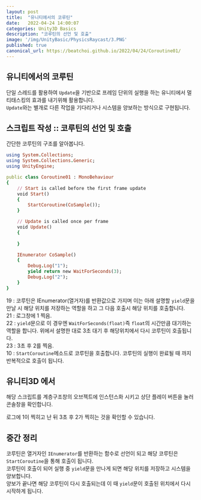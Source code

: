 ```yaml
---
layout: post
title:  "유니티에서의 코루틴"
date:   2022-04-24 14:00:07
categories: Unity3D Basics
description: "코루틴의 선언 및 호출"
image: '/img/UnityBasic/PhysicsRaycast/3.PNG'
published: true
canonical_url: https://beatchoi.github.io/2022/04/24/Coroutine01/
---
```


## 유니티에서의 코루틴
단일 스레드를 활용하여 `Update`을 기반으로 프레임 단위의 실행을 하는 유니티에서 멀티태스킹의 효과를 내기위해 활용합니다.  
`Update`와는 별개로 다른 작업을 기다리거나 시스템을 양보하는 방식으로 구현됩니다.  
  
## 스크립트 작성 :: 코루틴의 선언 및 호출
간단한 코루틴의 구조를 알아봅니다.  
```ruby
using System.Collections;
using System.Collections.Generic;
using UnityEngine;

public class Coroutine01 : MonoBehaviour
{
    // Start is called before the first frame update
    void Start()
    {
        StartCoroutine(CoSample()); 
    }

    // Update is called once per frame
    void Update()
    {
        
    }

    IEnumerator CoSample()
    {
        Debug.Log("1");
        yield return new WaitForSeconds(3);
        Debug.Log("2");
    }
}
```
19 : 코루틴은 IEnumerator(열거자)를 반환값으로 가지며 이는 아래 설명할 `yield`문을 만날 시 해당 위치를 저장하는 역할을 하고 그 다음 호출시 해당 위치를 호출합니다.  
21 : 로그창에 1 찍음.  
22 : `yield`문으로 이 경우엔 `WaitForSeconds(float)`즉 `float`의 시간만큼 대기하는 역할을 합니다. 위에서 설명한 대로 3초 대기 후 해당위치에서 다시 코루틴이 호출됩니다.  
23 : 3초 후 2를 찍음.  
10 : `StartCoroutine`메소드로 코루틴을 호출합니다. 코루틴의 실행이 완료될 때 까지 반복적으로 호출이 됩니다.  
  
## 유니티3D 에서
해당 스크립트를 계층구조창의 오브젝트에 인스턴스화 시키고 상단 플레이 버튼을 눌러 콘솔창을 확인합니다.  
  
로그에 1이 찍히고 난 뒤 3초 후 2가 찍히는 것을 확인할 수 있습니다.  

## 중간 정리
코루틴은 열거자인 `IEnumerator`를 반환하는 함수로 선언이 되고 해당 코루틴은 `StartCoroutine`을 통해 호출이 됩니다.  
코루틴이 호출이 되어 실행 중 `yield`문을 만나게 되면 해당 위치를 저장하고 시스템을 양보합니다.  
양보가 끝나면 해당 코루틴이 다시 호출되는데 이 때 `yield`문이 호출된 위치에서 다시 시작하게 됩니다.  
   
